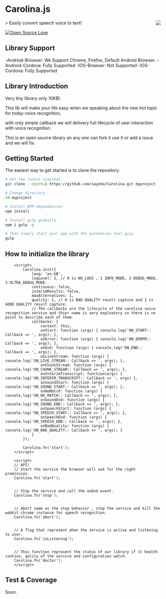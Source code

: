 # Carolina.js

<img src="https://cloud.githubusercontent.com/assets/23419176/25229312/688d9f9c-25d8-11e7-8939-bc95584dce2c.png" align="right" />
> Easily convert speech voice to text!

[![Open Source Love](https://badges.frapsoft.com/os/v1/open-source.svg?v=103)](https://github.com/ellerbrock/open-source-badge/)

Library Support
---------------
-Android-Browser: We Support Chrome, Firefox, Default Android Browser.
-Android-Cordova: Fully Supported
-IOS-Browser: Not Supported
-IOS-Cordova: Fully Supported


Library Introduction
---------------
Very tiny library only 10KB!.

This lib will make your life easy when we speaking about the new hot topic for today voice recognition,

with only simple callback we will delivery full lifecycle of user interaction with voice recognition.

This is an open source library an any one can fork it use it or add a issue and we will fix.


Getting Started
---------------

The easiest way to get started is to clone the repository:

```bash
# Get the latest snapshot
git clone --depth=1 https://github.com/sayeko/Carolina.git myproject

# Change directory
cd myproject

# Install NPM dependencies
npm install

# Install gulp globally
npm i gulp -g

# Then simply start your app with the automation tool gulp
gulp
```

How to initialize the library
---------------
```
    <script>
        Carolina.init({
            lang: 'en-GB',
            logLevel: 2, // 0 is NO_LOGS , 1 INFO_MODE, 2 DEBUG_MODE, 3 ULTRA_DEBUG_MODE.
            continuous: false,
            interimResults: false,
            maxAlternatives: 1,
            quality: 1, // 0 is BAD QUALITY result capture and 1 is GOOD QUALITY result capture.
            // The callbacks are the lifecycle of the carolina voice recognition service and thier name is very explnatory so there is no point to describe each of them.
            callbacks: {
                context: this,
                onStart: function (args) { console.log('ON_START:: Callback => ', args); },
                onError: function (args) { console.log('ON_ERRPR:: Callback => ', args); },
                onEnd: function (args) { console.log('ON_END:: Callback => ', args); },
                onLiveStream: function (args) { console.log('ON_LIVE_STREAM:: Callback => ', args); },
                onChunkStream: function (args) { console.log('ON_CHUNK_STREAM:: Callback => ', args); },
                onInterimTranscript: function(args) { console.log('ON_INTERIM_TRANSCRIPT:: Callback => ', args) },
                onSoundStart: function (args) { console.log('ON_SOUND_START:: Callback => ', args); },
                onNoMatch: function (args) { console.log('ON_NO_MATCH:: Callback => ', args); },
                onSoundEnd: function (args) { console.log('ON_SOUND_END:: Callback => ', args); },
                onSpeechStart: function (args) { console.log('ON_SPEECH_START:: Callback => ', args); },
                onSpeechEnd: function (args) { console.log('ON_SPEECH_END:: Callback => ', args); },
                onBadQuality: function (args) { console.log('ON_BAD_QUALITY:: Callback => ', args); }
            }
        });

        Carolina.fn('start');
    </script>

    <script>
    // API!
    // Start the service the browser will ask for the right premission.
    Carolina.fn('start');


    // Stop the service and call the onEnd event.
    Carolina.fn('stop');


    // Abort same as the stop behavior , stop the service and kill the webkit chrome instance for speech recognition.
    Carolina.fn('abort');


    // A flag that represent when the service is active and listening to user.
    Carolina.fn('isListening');


    // This function represent the status of our library if it health contion, qulity of the service and configuration watch.
    Carolina.fn('doctor');
    </script>
```

Test & Coverage
---------------

Soon.